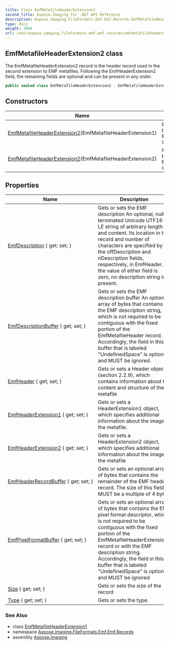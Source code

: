 ```yaml
---
title: Class EmfMetafileHeaderExtension2
second_title: Aspose.Imaging for .NET API Reference
description: Aspose.Imaging.FileFormats.Emf.Emf.Records.EmfMetafileHeaderExtension2 class. The EmfMetafileHeaderExtension2 record is the header record used in the second extension to EMF metafiles. Following the EmfHeaderExtension2 field the remaining fields are optional and can be present in any order
type: docs
weight: 3880
url: /net/aspose.imaging.fileformats.emf.emf.records/emfmetafileheaderextension2/
---
```

## EmfMetafileHeaderExtension2 class

The EmfMetafileHeaderExtension2 record is the header record used in the second extension to EMF metafiles. Following the EmfHeaderExtension2 field, the remaining fields are optional and can be present in any order.

```csharp
public sealed class EmfMetafileHeaderExtension2 : EmfMetafileHeaderExtension1
```

## Constructors

| Name | Description |
| --- | --- |
| [EmfMetafileHeaderExtension2](emfmetafileheaderextension2/#constructor)(EmfMetafileHeaderExtension1) | Initializes a new instance of the `EmfMetafileHeaderExtension2` class. |
| [EmfMetafileHeaderExtension2](emfmetafileheaderextension2/#constructor_1)(EmfMetafileHeaderExtension2) | Initializes a new instance of the `EmfMetafileHeaderExtension2` class. |

## Properties

| Name | Description |
| --- | --- |
| [EmfDescription](../../aspose.imaging.fileformats.emf.emf.records/emfmetafileheader/emfdescription/) { get; set; } | Gets or sets the EMF description An optional, null-terminated Unicode UTF16-LE string of arbitrary length and content. Its location in the record and number of characters are specified by the offDescription and nDescription fields, respectively, in EmfHeader. If the value of either field is zero, no description string is present. |
| [EmfDescriptionBuffer](../../aspose.imaging.fileformats.emf.emf.records/emfmetafileheader/emfdescriptionbuffer/) { get; set; } | Gets or sets the EMF description buffer An optional array of bytes that contains the EMF description string, which is not required to be contiguous with the fixed portion of the EmfMetafileHeader record. Accordingly, the field in this buffer that is labeled "UndefinedSpace" is optional and MUST be ignored. |
| [EmfHeader](../../aspose.imaging.fileformats.emf.emf.records/emfmetafileheader/emfheader/) { get; set; } | Gets or sets a Header object (section 2.2.9), which contains information about the content and structure of the metafile |
| [EmfHeaderExtension1](../../aspose.imaging.fileformats.emf.emf.records/emfmetafileheaderextension1/emfheaderextension1/) { get; set; } | Gets or sets a HeaderExtension1 object, which specifies additional information about the image in the metafile. |
| [EmfHeaderExtension2](../../aspose.imaging.fileformats.emf.emf.records/emfmetafileheaderextension2/emfheaderextension2/) { get; set; } | Gets or sets a HeaderExtension2 object, which specifies additional information about the image in the metafile |
| [EmfHeaderRecordBuffer](../../aspose.imaging.fileformats.emf.emf.records/emfmetafileheader/emfheaderrecordbuffer/) { get; set; } | Gets or sets an optional array of bytes that contains the remainder of the EMF header record. The size of this field MUST be a multiple of 4 bytes |
| [EmfPixelFormatBuffer](../../aspose.imaging.fileformats.emf.emf.records/emfmetafileheaderextension1/emfpixelformatbuffer/) { get; set; } | Gets or sets an optional array of bytes that contains the EMF pixel format descriptor, which is not required to be contiguous with the fixed portion of the EmfMetafileHeaderExtension1 record or with the EMF description string. Accordingly, the field in this buffer that is labeled "UndefinedSpace" is optional and MUST be ignored |
| [Size](../../aspose.imaging.fileformats.emf.emf.records/emfrecord/size/) { get; set; } | Gets or sets the size of the record |
| [Type](../../aspose.imaging.fileformats.emf.emf.records/emfrecord/type/) { get; set; } | Gets or sets the type. |

### See Also

* class [EmfMetafileHeaderExtension1](../emfmetafileheaderextension1/)
* namespace [Aspose.Imaging.FileFormats.Emf.Emf.Records](../../aspose.imaging.fileformats.emf.emf.records/)
* assembly [Aspose.Imaging](../../)


